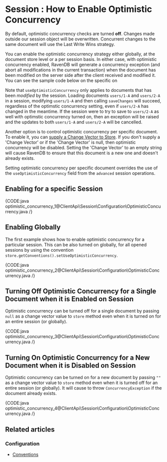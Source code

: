 # Session : How to Enable Optimistic Concurrency

By default, optimistic concurrency checks are turned **off**. Changes made outside our session object will be overwritten. Concurrent changes to the same document will use
the Last Write Wins strategy. 

You can enable the optimistic concurrency strategy either globally, at the document store level or a per session basis. 
In either case, with optimistic concurrency enabled, RavenDB will generate a concurrency exception (and abort all 
modifications in the current transaction) when the document has been modified on the server side after the client received and modified it.
You can see the sample code below on the specific on

Note that `useOptimisticConcurrency` only applies to documents that has been _modified_ by the session. Loading documents `users/1-A` and `users/2-A` in a session, modifying
`users/1-A` and then calling `saveChanges` will succeed, regardless of the optimstic concurrency setting, even if `users/2-A` has changed in the meantime. 
If the session were to try to save to `users/2-A` as well with optimstic concurrency turned on, then an exception will be raised and the updates to both `users/1-A` and `users/2-A`
will be cancelled. 

Another option is to control optimistic concurrency per specific document.   
To enable it, you can [supply a Change Vector to Store](../../../client-api/session/storing-entities). If you don't supply a 'Change Vector' or if the 'Change Vector' is null, 
then optimistic concurrency will be disabled. Setting the 'Change Vector' to an empty string will cause RavenDB to ensure that this document is a new one and doesn't already 
exists.

Setting optimistic concurrency per specific document overrides the use of the `useOptimisticConcurrency` field from the `advanced` session operations.

## Enabling for a specific Session

{CODE:java optimistic_concurrency_1@ClientApi\Session\Configuration\OptimisticConcurrency.java /}

## Enabling Globally

The first example shows how to enable optimistic concurrency for a particular session. 
This can be also turned on globally, for all opened sessions by using the convention `store.getConventions().setUseOptimisticConcurrency`.

{CODE:java optimistic_concurrency_2@ClientApi\Session\Configuration\OptimisticConcurrency.java /}

## Turning Off Optimistic Concurrency for a Single Document when it is Enabled on Session

Optimistic concurrency can be turned off for a single document by passing `null` as a change vector value to `store` method even when it is turned on for an entire session (or globally).

{CODE:java optimistic_concurrency_3@ClientApi\Session\Configuration\OptimisticConcurrency.java /}

## Turning On Optimistic Concurrency for a New Document when it is Disabled on Session

Optimistic concurrency can be turned on for a new document by passing `""` as a change vector value to `store` method even when it is turned off for an entire session (or globally).
It will cause to throw `ConcurrencyException` if the document already exists.

{CODE:java optimistic_concurrency_4@ClientApi\Session\Configuration\OptimisticConcurrency.java /}

## Related articles

### Configuration

- [Conventions](../../../client-api/configuration/conventions)
